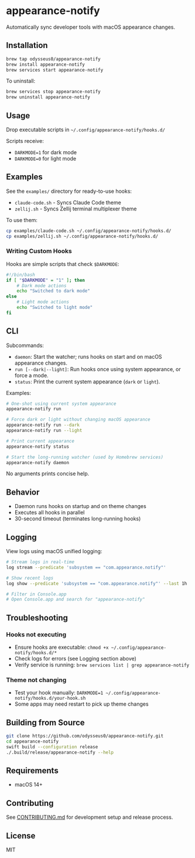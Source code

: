 # appearance-notify

Automatically sync developer tools with macOS appearance changes.

## Installation

```bash
brew tap odysseus0/appearance-notify
brew install appearance-notify
brew services start appearance-notify
```

To uninstall:
```bash
brew services stop appearance-notify
brew uninstall appearance-notify
```

## Usage

Drop executable scripts in `~/.config/appearance-notify/hooks.d/`

Scripts receive:
- `DARKMODE=1` for dark mode
- `DARKMODE=0` for light mode

## Examples

See the `examples/` directory for ready-to-use hooks:
- `claude-code.sh` - Syncs Claude Code theme
- `zellij.sh` - Syncs Zellij terminal multiplexer theme

To use them:
```bash
cp examples/claude-code.sh ~/.config/appearance-notify/hooks.d/
cp examples/zellij.sh ~/.config/appearance-notify/hooks.d/
```

### Writing Custom Hooks

Hooks are simple scripts that check `$DARKMODE`:

```bash
#!/bin/bash
if [ "$DARKMODE" = "1" ]; then
    # Dark mode actions
    echo "Switched to dark mode"
else
    # Light mode actions
    echo "Switched to light mode"
fi
```

## CLI

Subcommands:
- `daemon`: Start the watcher; runs hooks on start and on macOS appearance changes.
- `run [--dark|--light]`: Run hooks once using system appearance, or force a mode.
- `status`: Print the current system appearance (`dark` or `light`).

Examples:
```bash
# One-shot using current system appearance
appearance-notify run

# Force dark or light without changing macOS appearance
appearance-notify run --dark
appearance-notify run --light

# Print current appearance
appearance-notify status

# Start the long-running watcher (used by Homebrew services)
appearance-notify daemon
```

No arguments prints concise help.

## Behavior

- Daemon runs hooks on startup and on theme changes
- Executes all hooks in parallel
- 30-second timeout (terminates long-running hooks)

## Logging

View logs using macOS unified logging:

```bash
# Stream logs in real-time
log stream --predicate 'subsystem == "com.appearance.notify"'

# Show recent logs
log show --predicate 'subsystem == "com.appearance.notify"' --last 1h

# Filter in Console.app
# Open Console.app and search for "appearance-notify"
```

## Troubleshooting

### Hooks not executing
- Ensure hooks are executable: `chmod +x ~/.config/appearance-notify/hooks.d/*`
- Check logs for errors (see Logging section above)
- Verify service is running: `brew services list | grep appearance-notify`

### Theme not changing
- Test your hook manually: `DARKMODE=1 ~/.config/appearance-notify/hooks.d/your-hook.sh`
- Some apps may need restart to pick up theme changes

## Building from Source

```bash
git clone https://github.com/odysseus0/appearance-notify.git
cd appearance-notify
swift build --configuration release
./.build/release/appearance-notify --help
```

## Requirements

- macOS 14+

## Contributing

See [CONTRIBUTING.md](CONTRIBUTING.md) for development setup and release process.

## License

MIT

